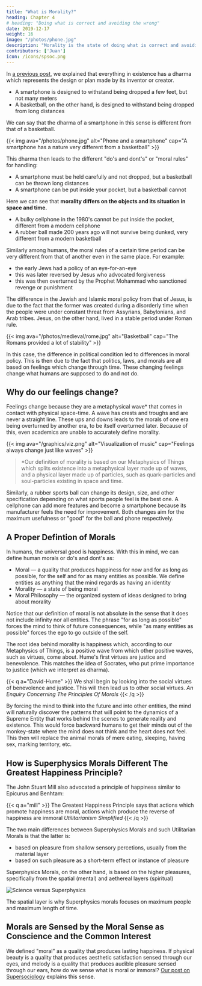 ```yaml
---
title: "What is Morality?"
heading: Chapter 4
# heading: "Doing what is correct and avoiding the wrong"
date: 2019-12-17
weight: 16
image: "/photos/phone.jpg"
description: "Morality is the state of doing what is correct and avoiding the wrong in order to have sustainable happiness for as long as possible and for as many entities as possible"
contributors: ['Juan']
icon: /icons/spsoc.png
---
```




In [a previous post](/social/economics/principles/invisible-hand), we explained that everything in existence has a dharma which represents the design or plan made by its inventor or creator. 
- A smartphone is designed to withstand being dropped a few feet, but not many meters
- A basketball, on the other hand, is designed to withstand being dropped from long distances 

We can say that the dharma of a smartphone in this sense is different from that of a basketball.  

{{< img ava="/photos/phone.jpg" alt="Phone and a smartphone" cap="A smartphone has a nature very different from a basketball" >}}

This dharma then leads to the different "do's and dont's" or "moral rules" for handling: 
- A smartphone must be held carefully and not dropped, but a basketball can be thrown long distances 
- A smartphone can be put inside your pocket, but a basketball cannot

Here we can see that **morality differs on the objects and its situation in space and time.** 
- A bulky cellphone in the 1980's cannot be put inside the pocket, different from a modern cellphone
- A rubber ball made 200 years ago will not survive being dunked, very different from a modern basketball

Similarly among humans, the moral rules of a certain time period can be very different from that of another even in the same place. For example:
- the early Jews had a policy of an eye-for-an-eye
- this was later reversed by Jesus who advocated forgiveness
- this was then overturned by the Prophet Mohammad who sanctioned revenge or punishment

The difference in the Jewish and Islamic moral policy from that of Jesus, is due to the fact that the former was created during a disorderly time when the people were under constant threat from Assyrians, Babylonians, and Arab tribes. Jesus, on the other hand, lived in a stable period under Roman rule. 

{{< img ava="/photos/medieval/rome.jpg" alt="Basketball" cap="The Romans provided a lot of stability" >}}


In this case, the difference in political condition led to differences in moral policy. This is then due to the fact that politics, laws, and morals are all based on feelings which change through time. These changing feelings change what humans are supposed to do and not do. 


## Why do our feelings change?

Feelings change because they are a metaphysical wave* that comes in contact with physical space-time. A wave has crests and troughs and are never a straight line. These ups and downs leads to the morals of one era being overturned by another era, to be itself overturned later. Because of this, even academics are unable to accurately define morality.


{{< img ava="/graphics/viz.png" alt="Visualization of music" cap="Feelings always change just like waves" >}}

> *Our definition of morality is based on our Metaphysics of Things which splits existence into a metaphysical layer made up of waves, and a physical layer made up of particles, such as quark-particles and soul-particles existing in space and time.

Similarly, a rubber sports ball can change its design, size, and other specification depending on what sports people feel is the best one. A cellphone can add more features and become a smartphone because its manufacturer feels the need for improvement. Both changes aim for the maximum usefulness or "good" for the ball and phone respectively.


## A Proper Defintion of Morals

<!-- In order to create a moral system that is universal (across space) and more long lasting (across time), we must go to the root and define what morals are: -->
In humans, the universal good is happiness. With this in mind, we can define human morals or do's and dont's as:
- Moral — a quality that produces happiness for now and for as long as possible, for the self and for as many entities as possible. We define entities as anything that the mind regards as having an identity
- Morality — a state of being moral
- Moral Philosophy — the organized system of ideas designed to bring about morality

Notice that our definition of moral is not absolute in the sense that it does not include infinity nor all entities. The phrase "for as long as possible" forces the mind to think of future consequences, while "as many entities as possible" forces the ego to go outside of the self. 


The root idea behind morality is happiness which, according to our Metaphysics of Things, is a positive wave from which other positive waves, such as virtues, come about. Hume's first virtues are justice and benevolence. This matches the idea of Socrates, who put prime importance to justice (which we interpret as dharma).


{{< q a="David-Hume" >}}
We shall begin by looking into the social virtues of benevolence and justice. This will then lead us to other social virtues.
<cite>An Enquiry Concerning The Principles Of Morals</cite>
{{< /q >}}


By forcing the mind to think into the future and into other entities, the mind will naturally discover the patterns that will point to the dynamics of a Supreme Entity that works behind the scenes to generate reality and existence. This would force backward humans to get their minds out of the monkey-state where the mind does not think and the heart does not feel. This then will replace the animal morals of mere eating, sleeping, having sex, marking territory, etc.


## How is Superphysics Morals Different The Greatest Happiness Principle?

The John Stuart Mill also advocated a principle of happiness similar to Epicurus and Benhtam:

{{< q a="mill" >}}
The Greatest Happiness Principle says that actions which promote happiness are moral, actions which produce the reverse of happiness are immoral 
<cite>Utilitarianism Simplified</cite>
{{< /q >}}

The two main differences between Superphysics Morals and such Utilitarian Morals is that the latter is:
- based on pleasure from shallow sensory percetions, usually from the material layer 
- based on such pleasure as a short-term effect or instance of pleasure

Superphysics Morals, on the other hand, is based on the higher pleasures, specifically from the spatial (mental) and aethereal layers (spiritual)

![Science versus Superphysics](/graphics/super/5layers1.jpg)

The spatial layer is why Superphysics morals focuses on maximum people and maximum length of time. 


## Morals are Sensed by the Moral Sense as Conscience and the Common Interest

We defined "moral" as a quality that produces lasting happiness. If physical beauty is a quality that produces aesthetic satisfaction sensed through our eyes, and melody is a quality that produces audible pleasure sensed through our ears, how do we sense what is moral or immoral? [Our post on Supersociology](/social/supersociology/principles/common-interest) explains this sense. 
